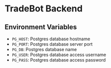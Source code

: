 # TradeBot Backend

## Environment Variables

- `PG_HOST`: Postgres database hostname
- `PG_PORT`: Postgres database server port
- `PG_DB`: Postgres database name
- `PG_USER`: Postgres database access username
- `PG_PASS`: Postgres database access password